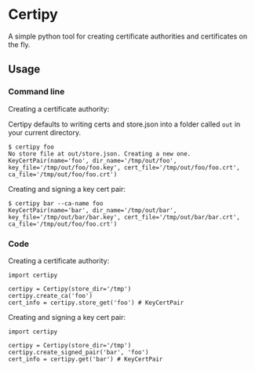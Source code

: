 # Certipy

A simple python tool for creating certificate authorities and certificates on the fly.

## Usage

### Command line

Creating a certificate authority:

Certipy defaults to writing certs and store.json into a folder called `out` in your current directory.

```
$ certipy foo
No store file at out/store.json. Creating a new one.
KeyCertPair(name='foo', dir_name='/tmp/out/foo', key_file='/tmp/out/foo/foo.key', cert_file='/tmp/out/foo/foo.crt', ca_file='/tmp/out/foo/foo.crt')
```

Creating and signing a key cert pair:
```
$ certipy bar --ca-name foo
KeyCertPair(name='bar', dir_name='/tmp/out/bar', key_file='/tmp/out/bar/bar.key', cert_file='/tmp/out/bar/bar.crt', ca_file='/tmp/out/foo/foo.crt')
```

### Code

Creating a certificate authority:

```
import certipy

certipy = Certipy(store_dir='/tmp')
certipy.create_ca('foo')
cert_info = certipy.store_get('foo') # KeyCertPair
```

Creating and signing a key cert pair:

```
import certipy

certipy = Certipy(store_dir='/tmp')
certipy.create_signed_pair('bar', 'foo')
cert_info = certipy.get('bar') # KeyCertPair
```
